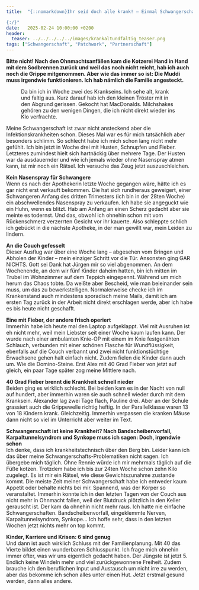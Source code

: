 ```yaml
---
title:  "{::nomarkdown}Ihr seid doch alle krank! – Einmal Schwangerschaftsleiden mit Grippe bitte

{:/}"
date:   2025-02-24 10:00:00 +0200
header:
  teaser: ../../../../../images/krankaltundfaltig_teaser.png
tags: ["Schwangerschaft", "Patchwork", "Partnerschaft"]
---
```


**Bitte nicht! Nach den Ohnmachtsanfällen kam die Kotzerei Hand in Hand mit dem Sodbrennen zurück und weil das noch nicht reicht, hab ich auch noch die Grippe mitgenommen. Aber wie das immer so ist: Die Muddi muss irgendwie funktionieren. Ich hab nämlich die Familie angesteckt.**

<figure>
  <img src="../../../../../images/krankaltundfaltig.png" alt="">
  <figcaption>Da bin ich in Woche zwei des Krankseins. Ich sehe alt, krank und faltig aus. Kurz darauf hab ich den kleinen Tröster mit in den Abgrund gerissen. Gekocht hat MacDonalds. Milchshakes gehören zu den wenigen Dingen, die ich nicht direkt wieder ins Klo verfrachte.</figcaption>
</figure>      

Meine Schwangerschaft ist zwar nicht ansteckend aber die Infektionskrankheiten schon. Dieses Mal war es für mich tatsächlich aber besonders schlimm. So schlecht habe ich mich schon lang nicht mehr gefühlt. Ich bin jetzt in Woche drei mit Husten, Schnupfen und Fieber. Letzteres zumindest hielt sich hartnäckig über mehrere Tage. Der Husten war da ausdauernder und wie ich jemals wieder ohne Nasenspray atmen kann, ist mir noch ein Rätsel. Ich versuche das Zeug jetzt auszuschleichen. 

<b>Kein Nasenspray für Schwangere</b><br>
Wenn es nach der Apothekerin letzte Woche gegangen wäre, hätte ich es gar nicht erst verkauft bekommen. Die hat sich rundheraus geweigert, einer Schwangeren Anfang des dritten Trimesters (ich bin in der 28ten Woche) ein abschwellendes Nasenspray zu verkaufen. Ich habe sie angeguckt wie ein Huhn, wenn es blitzt. Hab am Anfang an einen Scherz gedacht aber sie meinte es todernst. Und das, obwohl ich ohnehin schon mit vom Rückenschmerz verzerrten Gesicht vor ihr kauerte. Also schleppte schlich ich gebückt in die nächste Apotheke, in der man gewillt war, mein Leiden zu lindern.  

<b>An die Couch gefesselt</b><br>
Dieser Ausflug war über eine Woche lang – abgesehen vom Bringen und Abholen der Kinder – mein einziger Schritt vor die Tür. Ansonsten ging GAR NICHTS. Gott sei Dank hat Jürgen mir so viel abgenommen. An dem Wochenende, an dem wir fünf Kinder daheim hatten, bin ich mitten im Trubel im Wohnzimmer auf dem Teppich eingepennt. Während um mich herum das Chaos tobte. Da weißte aber Bescheid, wie man beieinander sein muss, um das zu bewerkstelligen. Normalerweise checke ich im Krankenstand auch mindestens sporadisch meine Mails, damit ich am ersten Tag zurück in der Arbeit nicht direkt erschlagen werde, aber ich habe es bis heute nicht geschafft. 

<b>Eine mit Fieber, der andere frisch operiert</b><br>
Immerhin habe ich heute mal den Laptop aufgeklappt. Viel mit Ausruhen ist eh nicht mehr, weil mein Liebster seit einer Woche kaum laufen kann. Der wurde nach einer ambulanten Knie-OP mit einem im Knie festgenähten Schlauch, verbunden mit einer schönen Flasche für Wundflüssigkeit, ebenfalls auf die Couch verbannt und zwei nicht funktionstüchtige Erwachsene gehen halt einfach nicht. Zudem fielen die Kinder dann auch um. Wie die Domino-Steine. Erst Alex mit 40 Grad Fieber von jetzt auf gleich, ein paar Tage später zog meine Mittlere nach.  

<b>40 Grad Fieber brennt die Krankheit schnell nieder</b><br>
Beiden ging es wirklich schlecht. Bei beiden kam es in der Nacht von null auf hundert, aber immerhin waren sie auch schnell wieder durch mit dem Kranksein. Alexander lag zwei Tage flach, Pauline drei. Aber an der Schule grassiert auch die Grippewelle richtig heftig. In der Parallelklasse waren 13 von 18 Kindern krank. Gleichzeitig. Immerhin verpassen die kranken Mäuse dann nicht so viel im Unterricht aber weiter im Text.  

<b>Schwangerschaft ist keine Krankheit? Nach Bandscheibenvorfall, Karpaltunnelsyndrom und Synkope muss ich sagen: Doch, irgendwie schon</b><br>
Ich denke, dass ich krankheitstechnisch über den Berg bin. Leider kann ich das über meine Schwangerschafts-Problematiken nicht sagen. Ich übergebe mich täglich. Ohne Rennie würde ich mir mehrmals täglich auf die Füße kotzen. Trotzdem habe ich bis zur 24ten Woche schon zehn Kilo zugelegt. Es ist mir ein Rätsel, wie diese Gewichtszunahme zustande kommt. Die meiste Zeit meiner Schwangerschaft habe ich entweder kaum Appetit oder behalte nichts bei mir. Spannend, was der Körper so veranstaltet. Immerhin konnte ich in den letzten Tagen von der Couch aus nicht mehr in Ohnmacht fallen, weil der Blutdruck plötzlich in den Keller gerauscht ist. Der kam da ohnehin nicht mehr raus. Ich hatte nie einfache Schwangerschaften. Bandscheibenvorfall, eingeklemmte Nerven, Karpaltunnelsyndrom, Synkope… Ich hoffe sehr, dass in den letzten Wochen jetzt nichts mehr on top kommt. 

<b>Kinder, Karriere und Krisen: 6 sind genug</b><br>
Und dann ist auch wirklich Schluss mit der Familienplanung. Mit 40 das Vierte bildet einen wunderbaren Schlusspunkt. Ich frage mich ohnehin immer öfter, was wir uns eigentlich gedacht haben. Der Jüngste ist jetzt 5. Endlich keine Windeln mehr und viel zurückgewonnene Freiheit. Zudem brauche ich den beruflichen Input und Austausch um nicht irre zu werden, aber das bekomme ich schon alles unter einen Hut. Jetzt erstmal gesund werden, dann alles andere. 










 






 

 





 









 















 















 

 





 

  


 
 
 
 


   


 



 






 






 


 
 






















 








 

   



















  












 






 





  


  






					 


 
 

